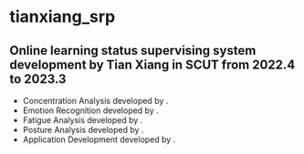 # tianxiang_srp
## Online learning status supervising system development by Tian Xiang in SCUT from 2022.4 to 2023.3
- Concentration Analysis developed by .
- Emotion Recognition developed by .
- Fatigue Analysis developed by .
- Posture Analysis developed by .
- Application Development developed by .


